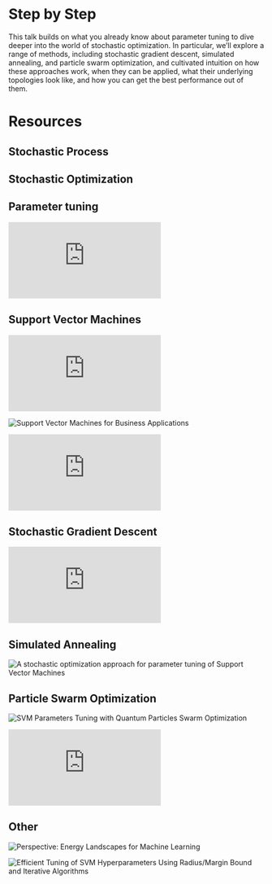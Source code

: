 # Step by Step

This talk builds on what you already know about parameter tuning to dive deeper into the world of stochastic optimization. In particular, we’ll explore a range of methods, including stochastic gradient descent, simulated annealing, and particle swarm optimization, and cultivated intuition on how these approaches work, when they can be applied, what their underlying topologies look like, and how you can get the best performance out of them.

# Resources

## Stochastic Process




## Stochastic Optimization


## Parameter tuning

![Sklearn thoughts on tuning](http://scikit-learn.org/stable/modules/grid_search.html)

## Support Vector Machines

![A Practical Guide to Support Vector Classification](http://www.csie.ntu.edu.tw/~cjlin/papers/guide/guide.pdf)

![Support Vector Machines for Business Applications](https://www.researchgate.net/publication/37617731_Support_Vector_Machines_for_Business_Applications)

![Statistical Performance of Support Vector Machines](https://arxiv.org/pdf/0804.0551.pdf)

## Stochastic Gradient Descent 

![Breaking the Curse of Kernelization: Budgeted Stochastic Gradient
Descent for Large-Scale SVM Training](http://www.dabi.temple.edu/budgetedsvm/pdfs/bsgd2012_jmlr.pdf)

## Simulated Annealing

![A stochastic optimization approach for parameter tuning of Support Vector Machines](http://ieeexplore.ieee.org/document/1333843/)

## Particle Swarm Optimization

![SVM Parameters Tuning with Quantum Particles Swarm Optimization](http://ieeexplore.ieee.org/document/4670970/)

![Particle swarm optimization for parameter determination and feature selection of support vector machines](http://romisatriawahono.net/lecture/rm/paper/Lin%20-%20Parameter%20determination%20and%20feature%20selection%20for%20SVM%20by%20PSO%20-%202009.pdf)

## Other

![Perspective: Energy Landscapes for Machine Learning](https://arxiv.org/abs/1703.07915)

![Efficient Tuning of SVM Hyperparameters Using Radius/Margin Bound and Iterative Algorithms](http://ieeexplore.ieee.org/document/1031955/)
